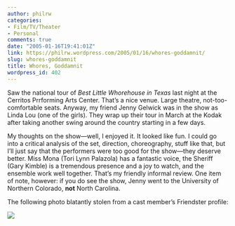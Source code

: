 ```yaml
---
author: philrw
categories:
- Film/TV/Theater
- Personal
comments: true
date: "2005-01-16T19:41:01Z"
link: https://philrw.wordpress.com/2005/01/16/whores-goddamnit/
slug: whores-goddamnit
title: Whores, Goddamnit
wordpress_id: 402
---
```


Saw the national tour of _Best Little Whorehouse in Texas_ last night at the Cerritos Prrforming Arts Center. That’s a nice venue. Large theatre, not-too-comfortable seats. Anyway, my friend Jenny Gelwick was in the show as Linda Lou (one of the girls). They wrap up their tour in March at the Kodak after taking another swing around the country starting in a few days.

My thoughts on the show—well, I enjoyed it. It looked like fun. I could go into a critical analysis of the set, direction, choreography, stuff like that, but I’ll just say that the performers were too good for the show—they deserve better. Miss Mona (Tori Lynn Palazola) has a fantastic voice, the Sheriff (Gary Kimble) is a tremendous presence and a joy to watch, and the ensemble work well together. That’s my friendly informal review. One item of note, however: if you do see the show, Jenny went to the University of Northern Colorado, **not** North Carolina.

The following photo blatantly stolen from a cast member’s Friendster profile:

![](/images/7023764958563l.jpg)
